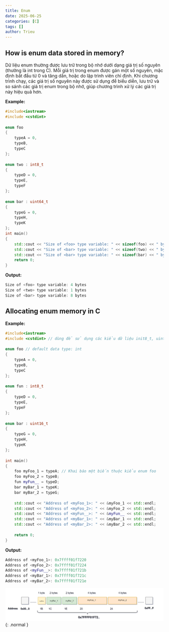 ```yaml
---
title: Enum
date: 2025-06-25
categories: [C]
tags: []
author: Trieu
---
```



## How is enum data stored in memory?
Dữ liệu enum thường được lưu trữ trong bộ nhớ dưới dạng giá trị số nguyên (thường là int trong C). Mỗi giá trị trong enum được gán một số nguyên, mặc định bắt đầu từ 
0 và tăng dần, hoặc do lập trình viên chỉ định. Khi chương trình chạy, các giá trị số nguyên này được sử dụng để biểu diễn, lưu trữ và so sánh các giá trị enum trong 
bộ nhớ, giúp chương trình xử lý các giá trị này hiệu quả hơn.

**Example:**
~~~cpp
#include<iostream>
#include <cstdint>

enum foo
{
    typeA = 0,
    typeB,
    typeC
};

enum two : int8_t
{
    typeD = 0,
    typeE,
    typeF
};

enum bar : uint64_t
{
    typeG = 0,
    typeH,
    typeK
};
int main()
{
    std::cout << "Size of <foo> type variable: " << sizeof(foo) << " bytes" << std::endl;
    std::cout << "Size of <bar> type variable: " << sizeof(two) << " bytes" << std::endl;
    std::cout << "Size of <bar> type variable: " << sizeof(bar) << " bytes" << std::endl;
    return 0;
}
~~~
**Output:**
~~~cpp
Size of <foo> type variable: 4 bytes
Size of <two> type variable: 1 bytes
Size of <bar> type variable: 8 bytes
~~~
## Allocating enum memory in C
**Example:**
~~~cpp
#include<iostream>
#include <cstdint> // dùng để sử dụng các kiểu dữ liệu init8_t, uint8_t, ....

enum foo // default data type: int
{
    typeA = 0,
    typeB,
    typeC
};

enum fun : int8_t
{
    typeD = 0,
    typeE,
    typeF
};

enum bar : uint16_t
{
    typeG = 0,
    typeH,
    typeK
};

int main()
{
    foo myFoo_1 = typeA; // Khai báo một biến thuộc kiểu enum foo
    foo myFoo_2 = typeB;
    fun myFun__ = typeD;
    bar myBar_1 = typeK;
    bar myBar_2 = typeG;

    std::cout << "Address of <myFoo_1>: " << &myFoo_1 << std::endl;
    std::cout << "Address of <myFoo_2>: " << &myFoo_2 << std::endl;
    std::cout << "Address of <myFun__>: " << &myFun__ << std::endl;
    std::cout << "Address of <myBar_1>: " << &myBar_1 << std::endl;
    std::cout << "Address of <myBar_2>: " << &myBar_2 << std::endl;
    
    return 0;
}
~~~
**Output:**
~~~cpp
Address of <myFoo_1>: 0x7ffff01f7220
Address of <myFoo_2>: 0x7ffff01f7224
Address of <myFun__>: 0x7ffff01f721b
Address of <myBar_1>: 0x7ffff01f721c
Address of <myBar_2>: 0x7ffff01f721e
~~~

![](/assets/articles/C_programming/2025/Enum/enum.png){: .normal }
